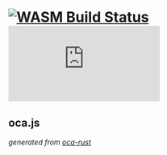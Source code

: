 # [![WASM Build Status]][WASM actions] [![NPM version]][npmjs.com]

[WASM Build Status]: https://github.com/THCLab/oca-rust/actions/workflows/wasm.yml/badge.svg?branch=main
[WASM actions]: https://github.com/THCLab/oca-rust/actions/workflows/wasm.yml
[NPM version]: https://img.shields.io/npm/v/oca.js
[npmjs.com]: https://www.npmjs.com/package/oca.js
[oca-rust repo]: https://github.com/THCLab/oca-rust

## oca.js

_generated from [oca-rust][oca-rust repo]_

